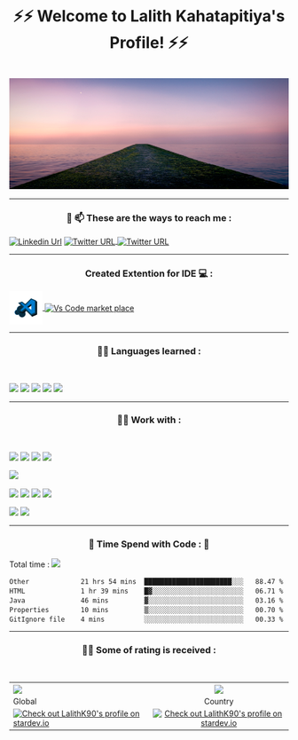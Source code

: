 
<h1 align="center"> ⚡⚡ Welcome to Lalith Kahatapitiya's Profile! ⚡⚡ </h1>

</br>

<img style="height:200px; width:100%;" src="https://github.com/LalithK90/lalithk90.github.io/blob/master/asset/img/myvision.png" />

---
<h3 align="center">🧑‍ 📫 These are the ways to reach me : </h3>

<a href="https://www.linkedin.com/in/lalithk90/" target="_blank"><img align="center" alt="Linkedin Url" src="https://img.shields.io/twitter/url?label=Linkedin&logo=linkedin&style=social&url=https%3A%2F%2Fwww.linkedin.com%2Fin%2Flalithk90%2F"></a>
<a href="https://twitter.com/LalithK90" target="_blank"><img align="center" alt="Twitter URL" src="https://img.shields.io/twitter/url?label=Twitter&logo=twitter&style=social&url=https%3A%2F%2Fwww.linkedin.com%2Fin%2Flalithk90%2F">
</a>
<a href="https://stackoverflow.com/users/6483229/lalithk90" target="_blank"><img align="center" alt="Twitter URL" src="https://img.shields.io/twitter/url?label=stack%20overflow&logo=stackoverflow&style=social&url=https%3A%2F%2Fwww.linkedin.com%2Fin%2Flalithk90%2F">
</a>

---

<h3 align="center">Created Extention for IDE 💻 : </h3>

<a href="https://marketplace.visualstudio.com/publishers/LalithK90" target="_blank"><img align="center" alt="Vs Code market place" src="https://raw.githubusercontent.com/vscode-icons/vscode-icons/master/images/logo@3x.png" style="height:60px;width:60px;"/>
</a>
<a href="https://open-vsx.org/namespace/LalithK90" target="_blank"><img align="center" alt="Vs Code market place" src="https://projects.eclipse.org/sites/default/files/open-vsx-logo-withouttext.png" style="height:40px;width:40px;"/>
</a>

---
<h3 align="center"> 🧑‍🎓  Languages learned : </h3> 

</br>

  <img src="https://img.shields.io/badge/java-%23E04A3A.svg?&style=for-the-badge&logo=java&logoColor=white"/> <img src="https://img.shields.io/badge/python%20-%2314354C.svg?&style=for-the-badge&logo=python&logoColor=white"/> <img src="https://img.shields.io/badge/javascript%20-%23323330.svg?&style=for-the-badge&logo=javascript&logoColor=%23F7DF1E"/> <img src="https://img.shields.io/badge/html5%20-%23E34F26.svg?&style=for-the-badge&logo=html5&logoColor=white"/> <img src="https://img.shields.io/badge/css3%20-%231572B6.svg?&style=for-the-badge&logo=css3&logoColor=white"/>

---

<h3 align="center">🧑‍💻 Work with : </h3>

 </br> 
 
 <img src="https://img.shields.io/badge/springboot%20-%ffffff.svg?&style=for-the-badge&logo=spring&logoColor=white"/> <img src="https://img.shields.io/badge/thymeleaf%20-352726.svg?&style=for-the-badge&logo=thymeleaf&logoColor=white"/> <img src="https://img.shields.io/badge/bootstrap%20-%23563D7C.svg?&style=for-the-badge&logo=bootstrap&logoColor=white"/> <img src="https://img.shields.io/badge/jquery%20-%230769AD.svg?&style=for-the-badge&logo=jquery&logoColor=white"/>
 
 <img src="https://img.shields.io/badge/django%20-%23092E20.svg?&style=for-the-badge&logo=django&logoColor=white"/>
 
 <img src="https://img.shields.io/badge/node.js%20-%2343853D.svg?&style=for-the-badge&logo=node.js&logoColor=white"/> <img src="https://img.shields.io/badge/express.js%20-%23404d59.svg?&style=for-the-badge"/> <img src="https://img.shields.io/badge/react%20-%2320232a.svg?&style=for-the-badge&logo=react&logoColor=%2361DAFB"/> <img src="https://img.shields.io/badge/redux%20-%23593d88.svg?&style=for-the-badge&logo=redux&logoColor=white"/>
 
<img src="https://img.shields.io/static/v1?style=for-the-badge&amp;message=MongoDB&amp;color=47A248&amp;logo=MongoDB&amp;logoColor=FFFFFF&amp;label=" style="max-width:100%;"> <img src="https://img.shields.io/static/v1?style=for-the-badge&amp;message=MySQL&amp;color=4479A1&amp;logo=MySQL&amp;logoColor=FFFFFF&amp;label=" >
 
 ---

<h3 align="center"> 👏 Time Spend with Code : 👏 </h3>
Total time : <img src="https://wakatime.com/badge/user/507f136d-29f0-48a8-8d27-0bb9f7fc8ef2.svg"/>
</br>

<!--START_SECTION:waka-->

```txt
Other             21 hrs 54 mins  ██████████████████████░░░   88.47 %
HTML              1 hr 39 mins    █▓░░░░░░░░░░░░░░░░░░░░░░░   06.71 %
Java              46 mins         ▓░░░░░░░░░░░░░░░░░░░░░░░░   03.16 %
Properties        10 mins         ▒░░░░░░░░░░░░░░░░░░░░░░░░   00.70 %
GitIgnore file    4 mins          ░░░░░░░░░░░░░░░░░░░░░░░░░   00.33 %
```

<!--END_SECTION:waka--> 


---

<h3 align="center">🧑‍👏 Some of rating is received : </h3>

</br>

| | |
|:-----|:--------:|
| <img align="center"  src="https://github-readme-stats.vercel.app/api/top-langs/?username=LalithK90&theme=graywhite&layout=compact" /> | <img align="center"  src="https://github-readme-stats.vercel.app/api?username=LalithK90&count_private=true&show_icons=true&hide_border=true&theme=graywhite" />  |
| Global |  Country  |
| <a href="https://stardev.io/developers/LalithK90"><img alt="Check out LalithK90's profile on stardev.io" src="https://stardev.io/developers/LalithK90/badge/languages/global.svg" /></a>  | <a href="https://stardev.io/developers/LalithK90"><img alt="Check out LalithK90's profile on stardev.io" src="https://stardev.io/developers/LalithK90/badge/languages/country.svg" /></a> |

<!--
**LalithK90/LalithK90** is a ✨ _special_ ✨ repository because its `README.md` (this file) appears on your GitHub profile.

Here are some ideas to get you started:

- 🔭 I’m currently working on ...
- 🌱 I’m currently learning ...
- 👯 I’m looking to collaborate on ...
- 🤔 I’m looking for help with ...
- 💬 Ask me about ...
- 📫 How to reach me: ...
- 😄 Pronouns: ...
- ⚡ Fun fact: ...
  
-->
